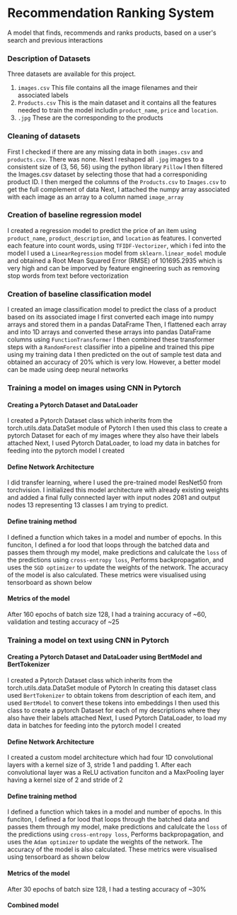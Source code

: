 # Recommendation Ranking System
A model that finds, recommends and ranks products, based on a user's search and previous interactions

### Description of Datasets
Three datasets are available for this project.
1. `images.csv` This file contains all the image filenames and their associated labels
2. `Products.csv` This is the main dataset and it contains all the features needed to train the model includin `product_name`, `price` and `location`.
3. `.jpg` These are the corresponding to the products

### Cleaning of datasets
First I checked if there are any missing data in both `images.csv` and `products.csv`. There was none.
Next I reshaped all `.jpg` images to a consistent size of (3, 56, 56) using the python library `Pillow`
I then filtered the Images.csv dataset by selecting those that had a corresponiding product ID.
I then merged the columns of the `Products.csv` to `Images.csv` to get the full complement of data
Next, I attached the numpy array associated with each image as an array to a column named `image_array`


### Creation of baseline regression model
I created a regression model to predict the price of an item using `product_name`, `product_description`, and `location` as features.
I converted each feature into count words, using `TFIDF-Vectorizer`, which i fed into the model
I used a `LinearRegression` model from `sklearn.linear_model` module and obtained a Root Mean Squared Error (RMSE) of 101695.2935
which is very high and can be imporved by feature engineering such as removing stop words from text before vectorization


### Creation of baseline classification model
I created an image classification model to predict the class of a product based on its associated image
I first converted each image into numpy arrays and stored them in a pandas DataFrame
Then, I flattened each array and into 1D arrays and converted these arrays into pandas DataFrame columns using `FunctionTransformer`
I then combined these transformer steps with a `RandomForest` classifier into a pipeline and trained this pipe using my training data
I then predicted on the out of sample test data and obtained an accuracy of 20% which is very low.
However, a better model can be made using deep neural networks


### Training a model on images using CNN in Pytorch
#### Creating a Pytorch Dataset and DataLoader
I created a Pytorch Dataset class which inherits from the torch.utils.data.DataSet module of Pytorch
I then used this class to create a pytorch Dataset for each of my images where they also have their labels attached
Next, I used Pytorch DataLoader, to load my data in batches for feeding into the pytorch model I created

#### Define Network Architecture
I did transfer learning, where I used the pre-trained model ResNet50 from torchvision. I initialized this model architecture with already existing weights and added a final fully connected layer with input nodes 2081 and output nodes 13 representing 13 classes I am trying to predict. 

#### Define training method
I defined a function which takes in a model and number of epochs. In this funciton, I defined a for lood that loops through the batched data and passes them through my model, make predictions and calulcate the `loss` of the predictions using `cross-entropy loss`, Performs backpropagation, and uses the `SGD optimizer` to update the weights of the network. The accuracy of the model is also calculated. These metrics were visualised using tensorboard as shown below

#### Metrics of the model
After 160 epochs of batch size 128, I had a training accuracy of ~60, validation and testing accuracy of ~25


### Training a model on text using CNN in Pytorch
#### Creating a Pytorch Dataset and DataLoader using BertModel and BertTokenizer
I created a Pytorch Dataset class which inherits from the torch.utils.data.DataSet module of Pytorch
In creating this dataset class used `BertTokenizer` to obtain tokens from description of each item, and used `BertModel` to convert these tokens into embeddings
I then used this class to create a pytorch Dataset for each of my descriptions where they also have their labels attached
Next, I used Pytorch DataLoader, to load my data in batches for feeding into the pytorch model I created

#### Define Network Architecture
I created a custom model architecture which had four 1D convolutional layers with a kernel size of 3, stride 1 and padding 1.
After each convolutional layer was a ReLU activation funciton and a MaxPooling layer having a kernel size of 2 and stride of 2

#### Define training method
I defined a function which takes in a model and number of epochs. In this funciton, I defined a for lood that loops through the batched data and passes them through my model, make predictions and calulcate the `loss` of the predictions using `cross-entropy loss`, Performs backpropagation, and uses the `Adam optimizer` to update the weights of the network. The accuracy of the model is also calculated. These metrics were visualised using tensorboard as shown below

#### Metrics of the model
After 30 epochs of batch size 128, I had a testing accuracy of ~30%

#### Combined model
